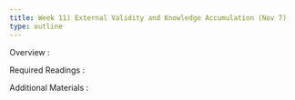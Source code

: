 ```yaml
---
title: Week 11) External Validity and Knowledge Accumulation (Nov 7)
type: outline
---
```


Overview
: 

Required Readings
: 

Additional Materials
: 
